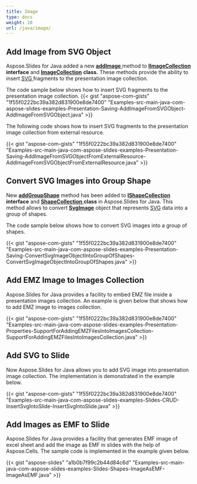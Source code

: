 ```yaml
---
title: Image
type: docs
weight: 10
url: /java/image/
---
```


## **Add Image from SVG Object**
 Aspose.Slides for Java added a new [**addImage** ](https://apireference.aspose.com/java/slides/com.aspose.slides/IImageCollection#addImage-java.awt.image.BufferedImage-)method to **[IImageCollection](https://apireference.aspose.com/java/slides/com.aspose.slides/IImageCollection)** **interface** and [**ImageCollection**](https://apireference.aspose.com/java/slides/com.aspose.slides/ImageCollection) **class.** These methods provide the ability to insert [SVG ](https://wiki.fileformat.com/page-description-language/svg/)fragments to the presentation image collection.  

The code sample below shows how to insert SVG fragments to the presentation image collection.
{{< gist "aspose-com-gists" "1f55f0222bc39a382d831900e8de7400" "Examples-src-main-java-com-aspose-slides-examples-Presentation-Saving-AddImageFromSVGObject-AddImageFromSVGObject.java" >}}

The following code shows how to insert SVG fragments to the presentation image collection from external resource.

{{< gist "aspose-com-gists" "1f55f0222bc39a382d831900e8de7400" "Examples-src-main-java-com-aspose-slides-examples-Presentation-Saving-AddImageFromSVGObjectFromExternalResource-AddImageFromSVGObjectFromExternalResource.java" >}}


## **Convert SVG Images into Group Shape**
New [**addGroupShape**](https://apireference.aspose.com/java/slides/com.aspose.slides/IShapeCollection#addGroupShape--) method has been added to **[IShapeCollection ](https://apireference.aspose.com/java/slides/com.aspose.slides/IShapeCollection)interface** and [**ShapeCollection** ](https://apireference.aspose.com/java/slides/com.aspose.slides/ShapeCollection)**class** in Aspose.Slides for Java. This method allows to convert [**SvgImage**](https://apireference.aspose.com/java/slides/com.aspose.slides/SvgImage) object that represents [SVG](https://wiki.fileformat.com/page-description-language/svg/) data into a group of shapes.

The code sample below shows how to convert SVG images into a group of shapes.

{{< gist "aspose-com-gists" "1f55f0222bc39a382d831900e8de7400" "Examples-src-main-java-com-aspose-slides-examples-Presentation-Saving-ConvertSvgImageObjectIntoGroupOfShapes-ConvertSvgImageObjectIntoGroupOfShapes.java" >}}


## **Add EMZ Image to Images Collection**
Aspose.Slides for Java provides a facility to embed EMZ file inside a presentation images collection. An example is given below that shows how to add EMZ image to images collection.

{{< gist "aspose-com-gists" "1f55f0222bc39a382d831900e8de7400" "Examples-src-main-java-com-aspose-slides-examples-Presentation-Properties-SupportForAddingEMZFilesIntoImagesCollection-SupportForAddingEMZFilesIntoImagesCollection.java" >}}

## **Add SVG to Slide**
Now Aspose.Slides for Java allows you to add SVG image into presentation image collection. The implementation is demonstrated in the example below.

{{< gist "aspose-com-gists" "1f55f0222bc39a382d831900e8de7400" "Examples-src-main-java-com-aspose-slides-examples-Slides-CRUD-InsertSvgIntoSlide-InsertSvgIntoSlide.java" >}}


## **Add Images as EMF to Slide**
Aspose.Slides for Java provides a facility that generates EMF image of excel sheet and add the image as EMF in slides with the help of Aspose.Cells. The sample code is implemented in the example given below.

{{< gist "aspose-slides" "a1b0b7f99c2b44d84c6d" "Examples-src-main-java-com-aspose-slides-examples-Slides-Shapes-ImageAsEMF-ImageAsEMF.java" >}}




